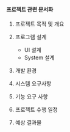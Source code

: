 #### 프로젝트 관련 문서화

1. 프로젝트 목적 및 개요

2. 프로그램 설계
   * UI 설계
   * System 설계

3. 개발 환경

4. 시스템 요구사항

5. 기능 요구 사항

6. 프로젝트 수행 일정

7. 예상 결과물
